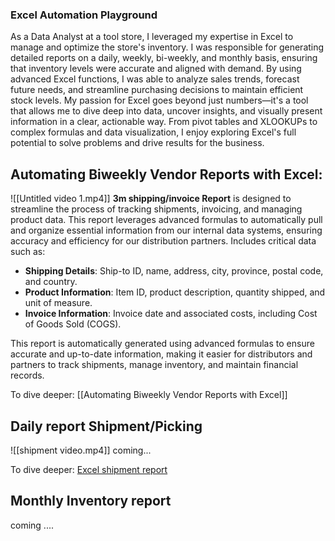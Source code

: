 ### **Excel Automation Playground**


As a Data Analyst at a tool store, I leveraged my expertise in Excel to manage and optimize the store's inventory. I was responsible for generating detailed reports on a daily, weekly, bi-weekly, and monthly basis, ensuring that inventory levels were accurate and aligned with demand. By using advanced Excel functions, I was able to analyze sales trends, forecast future needs, and streamline purchasing decisions to maintain efficient stock levels. 
My passion for Excel goes beyond just numbers—it's a tool that allows me to dive deep into data, uncover insights, and visually present information in a clear, actionable way. From pivot tables and XLOOKUPs to complex formulas and data visualization, I enjoy exploring Excel's full potential to solve problems and drive results for the business.


## Automating Biweekly Vendor Reports with Excel:

![[Untitled video 1.mp4]]
**3m shipping/invoice Report** is designed to streamline the process of tracking shipments, invoicing, and managing product data. This report leverages advanced formulas to automatically pull and organize essential information from our internal data systems, ensuring accuracy and efficiency for our distribution partners.
Includes critical data such as:
- **Shipping Details**: Ship-to ID, name, address, city, province, postal code, and country.
- **Product Information**: Item ID, product description, quantity shipped, and unit of measure.
- **Invoice Information**: Invoice date and associated costs, including Cost of Goods Sold (COGS).

This report is automatically generated using advanced formulas to ensure accurate and up-to-date information, making it easier for distributors and partners to track shipments, manage inventory, and maintain financial records.

To dive deeper:   [[Automating Biweekly Vendor Reports with Excel]]

## Daily report Shipment/Picking  

![[shipment video.mp4]]
coming... 

To dive deeper: [Excel shipment report](https://docs.google.com/spreadsheets/d/13U1SAHIoO-H6_CfcZO4YzGPLDKuFVJ2X/edit?usp=sharing&ouid=108661624230142891935&rtpof=true&sd=true)

## Monthly Inventory report

coming .... 